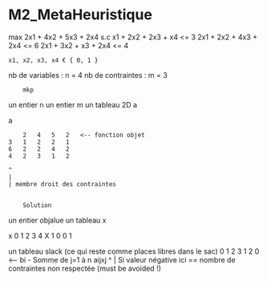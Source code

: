 # M2_MetaHeuristique

max 2x1 + 4x2 + 5x3 + 2x4
s.c
	x1 + 2x2 + 2x3 + x4 <= 3
	2x1 + 2x2 + 4x3 + 2x4 <= 6
	2x1 + 3x2 + x3 + 2x4 <= 4
	
	x1, x2, x3, x4 € { 0, 1 }

nb de variables : n =  4
nb de contraintes : m = 3

		mkp
un entier n
un entier m
un tableau 2D a

a

		2	4	5	2	<-- fonction objet
	3	1	2	2	1
	6	2	2	4	2
	4	2	3	1	2

	^
	|
	| membre droit des contraintes
	
	
		Solution
un entier objalue
un tableau x

x
0	1	2	3	4
X	1	0	0	1

un tableau slack (ce qui reste comme places libres dans le sac)
0	1	2	3
	1	2	0	<-- bi - Somme de j=1 à n aijxj
^
| Si valeur négative ici == nombre de contraintes non respectée (must be avoided !)


